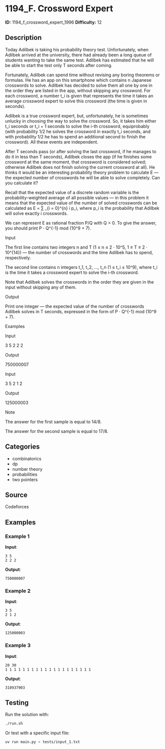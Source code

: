 # 1194_F. Crossword Expert

**ID:** 1194_f_crossword_expert_1996
**Difficulty:** 12

## Description

Today Adilbek is taking his probability theory test. Unfortunately, when Adilbek arrived at the university, there had already been a long queue of students wanting to take the same test. Adilbek has estimated that he will be able to start the test only T seconds after coming. 

Fortunately, Adilbek can spend time without revising any boring theorems or formulas. He has an app on this smartphone which contains n Japanese crosswords to solve. Adilbek has decided to solve them all one by one in the order they are listed in the app, without skipping any crossword. For each crossword, a number t_i is given that represents the time it takes an average crossword expert to solve this crossword (the time is given in seconds).

Adilbek is a true crossword expert, but, unfortunately, he is sometimes unlucky in choosing the way to solve the crossword. So, it takes him either t_i seconds or t_i + 1 seconds to solve the i-th crossword, equiprobably (with probability 1/2 he solves the crossword in exactly t_i seconds, and with probability 1/2 he has to spend an additional second to finish the crossword). All these events are independent.

After T seconds pass (or after solving the last crossword, if he manages to do it in less than T seconds), Adilbek closes the app (if he finishes some crossword at the same moment, that crossword is considered solved; otherwise Adilbek does not finish solving the current crossword at all). He thinks it would be an interesting probability theory problem to calculate E — the expected number of crosswords he will be able to solve completely. Can you calculate it? 

Recall that the expected value of a discrete random variable is the probability-weighted average of all possible values — in this problem it means that the expected value of the number of solved crosswords can be calculated as E = ∑ _{i = 0}^{n} i p_i, where p_i is the probability that Adilbek will solve exactly i crosswords. 

We can represent E as rational fraction P/Q with Q > 0. To give the answer, you should print P ⋅ Q^{-1} mod (10^9 + 7).

Input

The first line contains two integers n and T (1 ≤ n ≤ 2 ⋅ 10^5, 1 ≤ T ≤ 2 ⋅ 10^{14}) — the number of crosswords and the time Adilbek has to spend, respectively.

The second line contains n integers t_1, t_2, ..., t_n (1 ≤ t_i ≤ 10^9), where t_i is the time it takes a crossword expert to solve the i-th crossword.

Note that Adilbek solves the crosswords in the order they are given in the input without skipping any of them.

Output

Print one integer — the expected value of the number of crosswords Adilbek solves in T seconds, expressed in the form of P ⋅ Q^{-1} mod (10^9 + 7).

Examples

Input


3 5
2 2 2


Output


750000007


Input


3 5
2 1 2


Output


125000003

Note

The answer for the first sample is equal to 14/8.

The answer for the second sample is equal to 17/8.

## Categories

- combinatorics
- dp
- number theory
- probabilities
- two pointers

## Source

Codeforces

## Examples

### Example 1

**Input**:
```
3 5
2 2 2
```

**Output**:
```
750000007
```

### Example 2

**Input**:
```
3 5
2 1 2
```

**Output**:
```
125000003
```

### Example 3

**Input**:
```
20 30
1 1 1 1 1 1 1 1 1 1 1 1 1 1 1 1 1 1 1 1
```

**Output**:
```
310937903
```


## Testing

Run the solution with:

```bash
./run.sh
```

Or test with a specific input file:

```bash
uv run main.py < tests/input_1.txt
```
